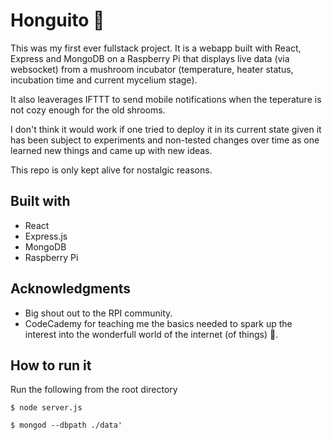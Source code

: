 # Honguito 🍄

This was my first ever fullstack project. It is a webapp built with React, Express and MongoDB on a Raspberry Pi that displays live data (via websocket) from a mushroom incubator (temperature, heater status, incubation time and current mycelium stage). 

It also leaverages IFTTT to send mobile notifications when the teperature is not cozy enough for the old shrooms.

I don't think it would work if one tried to deploy it in its current state given it has been subject to experiments and non-tested changes over time as one learned new things and came up with new ideas.

This repo is only kept alive for nostalgic reasons.

## Built with

- React
- Express.js
- MongoDB
- Raspberry Pi

## Acknowledgments

- Big shout out to the RPI community. 
- CodeCademy for teaching me the basics needed to spark up the interest into the wonderfull world of the internet (of things) 🙌.



## How to run it

Run the following from the root directory
```
$ node server.js
```
```
$ mongod --dbpath ./data'
```

